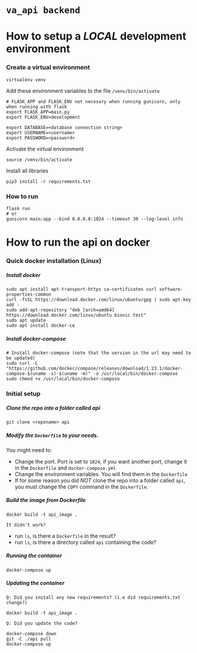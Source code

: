 # `va_api backend`

# How to setup a *LOCAL* development environment

### Create a virtual environment
```
virtualenv venv
```

Add these environment variables to the file ```/venv/bin/activate```
```
# FLASK_APP and FLASK_ENV not necesary when running gunicorn, only when running with flask
export FLASK_APP=main.py
export FLASK_ENV=development

export DATABASE=<database connection string>
export USERNAME=<username>
export PASSWORD=<password>
```

Activate the virtual environment
```
source /venv/bin/activate
```

Install all libraries
```
pip3 install -r requirements.txt
```


### How to run

```
flask run
# or
gunicorn main:app --bind 0.0.0.0:1024 --timeout 30 --log-level info
```

# How to run the api on docker

### Quick docker installation (Linux)
##### Install docker
```
sudo apt install apt-transport-https ca-certificates curl software-properties-common
curl -fsSL https://download.docker.com/linux/ubuntu/gpg | sudo apt-key add -
sudo add-apt-repository "deb [arch=amd64] https://download.docker.com/linux/ubuntu bionic test"
sudo apt update
sudo apt install docker-ce
```
##### Install docker-compose
```
# Install docker-compose (note that the version in the url may need to be updated)
sudo curl -L "https://github.com/docker/compose/releases/download/1.23.1/docker-compose-$(uname -s)-$(uname -m)" -o /usr/local/bin/docker-compose
sudo chmod +x /usr/local/bin/docker-compose
```
### Initial setup

##### Clone the repo into a folder called api

```
git clone <reponame> api
```

##### Modify the ```Dockerfile``` to your needs. 
You might need to:
- Change the port. Port is set to ```1024```, if you want another port, change it in the ```Dockerfile``` and ```docker-compose.yml```
- Change the environment variables. You will find them in the ```Dockerfile```
- If for some reason you did *NOT* clone the repo into a folder called ```api```, you must change the ```COPY``` command in the ```Dockerfile```.

##### Build the image from Dockerfile
```
docker build -t api_image .
```

```It didn't work?```
- run ```ls```, is there a ```Dockerfile``` in the result?
- run ```ls```, is there a directory called ```api``` containing the code?

##### Running the container
```
docker-compose up
```

##### Updating the container
```Q: Did you install any new requirements? (i.e did requirements.txt change?)```
```
docker build -t api_image .
```

```Q: Did you update the code?```
```
docker-compose down
git -C ./api pull
docker-compose up
```
